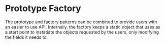 # Prototype Factory
The prototype and factory patterns can be combined to provide users with an easier to use API.
Internally, the factory keeps a static object that uses as a start point to instatiate
the objects requested by the users, only modifying the fields it needs to.
